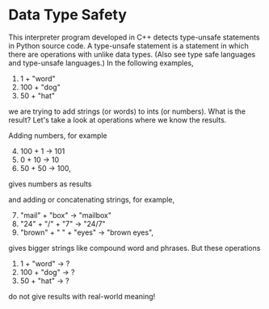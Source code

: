 # Data Type Safety

This interpreter program developed in C++ detects type-unsafe statements in Python source code. A type-unsafe statement is a statement in which there are operations with unlike data types. (Also see type safe languages and type-unsafe languages.) In the following examples,

1. 1 + "word"
2. 100 + "dog"
3. 50 + "hat"

we are trying to add strings (or words) to ints (or numbers). What is the result?
Let's take a look at operations where we know the results.

Adding numbers, for example

4. 100 + 1 -> 101
5. 0 + 10 -> 10
6. 50 + 50 -> 100,

gives numbers as results

and adding or concatenating strings, for example,

7. "mail" + "box" -> "mailbox"
8. "24" + "/" + "7" -> "24/7"
9. "brown" + " " + "eyes" -> "brown eyes",

gives bigger strings like compound word and phrases.
But these operations

1. 1 + "word" -> ?
2. 100 + "dog" -> ?
3. 50 + "hat" -> ?

do not give results with real-world meaning!
